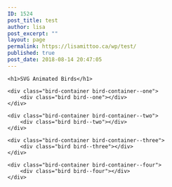 ```yaml
---
ID: 1524
post_title: test
author: lisa
post_excerpt: ""
layout: page
permalink: https://lisamittoo.ca/wp/test/
published: true
post_date: 2018-08-14 20:47:05
---
```

<!DOCTYPE html><html lang='en' class=''>
<head><script src='//static.codepen.io/assets/editor/live/console_runner-ce3034e6bde3912cc25f83cccb7caa2b0f976196f2f2d52303a462c826d54a73.js'></script><script src='//static.codepen.io/assets/editor/live/css_live_reload_init-e9c0cc5bb634d3d14b840de051920ac153d7d3d36fb050abad285779d7e5e8bd.js'></script><meta charset='UTF-8'><meta name="robots" content="noindex"><link rel="shortcut icon" type="image/x-icon" href="//static.codepen.io/assets/favicon/favicon-8ea04875e70c4b0bb41da869e81236e54394d63638a1ef12fa558a4a835f1164.ico" /><link rel="mask-icon" type="" href="//static.codepen.io/assets/favicon/logo-pin-f2d2b6d2c61838f7e76325261b7195c27224080bc099486ddd6dccb469b8e8e6.svg" color="#111" /><link rel="canonical" href="https://codepen.io/matchboxhero/pen/RLebOY?editors=1100" />
<meta name="viewport" content="width=device-width, initial-scale=1">
<link rel='stylesheet' href='https://cdnjs.cloudflare.com/ajax/libs/normalize/5.0.0/normalize.min.css'>
<style class="cp-pen-styles">@import url("https://fonts.googleapis.com/css?family=Arima+Madurai:300");
*,
*::before,
*::after {
  box-sizing: border-box;
}

h1 {
  font-family: 'Arima Madurai', cursive;
  color: black;
  font-size: 4rem;
  letter-spacing: -3px;
  text-shadow: 0px 1px 1px rgba(255, 255, 255, 0.6);
  position: relative;
  z-index: 3;
}

.container {
  z-index: 1;
  position: relative;
  overflow: hidden;
  display: flex;
  align-items: center;
  justify-content: center;
  min-height: 35rem;
  background-image: linear-gradient(to bottom, rgba(255, 168, 76, 0.6) 0%, rgba(255, 123, 13, 0.6) 100%), url("https://images.unsplash.com/photo-1446824505046-e43605ffb17f");
  background-blend-mode: soft-light;
  background-size: cover;
  background-position: center center;
  padding: 2rem;
}

.bird {
  background-image: url(https://s3-us-west-2.amazonaws.com/s.cdpn.io/174479/bird-cells.svg);
  background-size: auto 100%;
  width: 88px;
  height: 125px;
  will-change: background-position;
  -webkit-animation-name: fly-cycle;
          animation-name: fly-cycle;
  -webkit-animation-timing-function: steps(10);
          animation-timing-function: steps(10);
  -webkit-animation-iteration-count: infinite;
          animation-iteration-count: infinite;
}
.bird--one {
  -webkit-animation-duration: 1s;
          animation-duration: 1s;
  -webkit-animation-delay: -0.5s;
          animation-delay: -0.5s;
}
.bird--two {
  -webkit-animation-duration: 0.9s;
          animation-duration: 0.9s;
  -webkit-animation-delay: -0.75s;
          animation-delay: -0.75s;
}
.bird--three {
  -webkit-animation-duration: 1.25s;
          animation-duration: 1.25s;
  -webkit-animation-delay: -0.25s;
          animation-delay: -0.25s;
}
.bird--four {
  -webkit-animation-duration: 1.1s;
          animation-duration: 1.1s;
  -webkit-animation-delay: -0.5s;
          animation-delay: -0.5s;
}

.bird-container {
  position: absolute;
  top: 20%;
  left: -10%;
  -webkit-transform: scale(0) translateX(-10vw);
          transform: scale(0) translateX(-10vw);
  will-change: transform;
  -webkit-animation-name: fly-right-one;
          animation-name: fly-right-one;
  -webkit-animation-timing-function: linear;
          animation-timing-function: linear;
  -webkit-animation-iteration-count: infinite;
          animation-iteration-count: infinite;
}
.bird-container--one {
  -webkit-animation-duration: 15s;
          animation-duration: 15s;
  -webkit-animation-delay: 0;
          animation-delay: 0;
}
.bird-container--two {
  -webkit-animation-duration: 16s;
          animation-duration: 16s;
  -webkit-animation-delay: 1s;
          animation-delay: 1s;
}
.bird-container--three {
  -webkit-animation-duration: 14.6s;
          animation-duration: 14.6s;
  -webkit-animation-delay: 9.5s;
          animation-delay: 9.5s;
}
.bird-container--four {
  -webkit-animation-duration: 16s;
          animation-duration: 16s;
  -webkit-animation-delay: 10.25s;
          animation-delay: 10.25s;
}

@-webkit-keyframes fly-cycle {
  100% {
    background-position: -900px 0;
  }
}

@keyframes fly-cycle {
  100% {
    background-position: -900px 0;
  }
}
@-webkit-keyframes fly-right-one {
  0% {
    -webkit-transform: scale(0.3) translateX(-10vw);
            transform: scale(0.3) translateX(-10vw);
  }
  10% {
    -webkit-transform: translateY(2vh) translateX(10vw) scale(0.4);
            transform: translateY(2vh) translateX(10vw) scale(0.4);
  }
  20% {
    -webkit-transform: translateY(0vh) translateX(30vw) scale(0.5);
            transform: translateY(0vh) translateX(30vw) scale(0.5);
  }
  30% {
    -webkit-transform: translateY(4vh) translateX(50vw) scale(0.6);
            transform: translateY(4vh) translateX(50vw) scale(0.6);
  }
  40% {
    -webkit-transform: translateY(2vh) translateX(70vw) scale(0.6);
            transform: translateY(2vh) translateX(70vw) scale(0.6);
  }
  50% {
    -webkit-transform: translateY(0vh) translateX(90vw) scale(0.6);
            transform: translateY(0vh) translateX(90vw) scale(0.6);
  }
  60% {
    -webkit-transform: translateY(0vh) translateX(110vw) scale(0.6);
            transform: translateY(0vh) translateX(110vw) scale(0.6);
  }
  100% {
    -webkit-transform: translateY(0vh) translateX(110vw) scale(0.6);
            transform: translateY(0vh) translateX(110vw) scale(0.6);
  }
}
@keyframes fly-right-one {
  0% {
    -webkit-transform: scale(0.3) translateX(-10vw);
            transform: scale(0.3) translateX(-10vw);
  }
  10% {
    -webkit-transform: translateY(2vh) translateX(10vw) scale(0.4);
            transform: translateY(2vh) translateX(10vw) scale(0.4);
  }
  20% {
    -webkit-transform: translateY(0vh) translateX(30vw) scale(0.5);
            transform: translateY(0vh) translateX(30vw) scale(0.5);
  }
  30% {
    -webkit-transform: translateY(4vh) translateX(50vw) scale(0.6);
            transform: translateY(4vh) translateX(50vw) scale(0.6);
  }
  40% {
    -webkit-transform: translateY(2vh) translateX(70vw) scale(0.6);
            transform: translateY(2vh) translateX(70vw) scale(0.6);
  }
  50% {
    -webkit-transform: translateY(0vh) translateX(90vw) scale(0.6);
            transform: translateY(0vh) translateX(90vw) scale(0.6);
  }
  60% {
    -webkit-transform: translateY(0vh) translateX(110vw) scale(0.6);
            transform: translateY(0vh) translateX(110vw) scale(0.6);
  }
  100% {
    -webkit-transform: translateY(0vh) translateX(110vw) scale(0.6);
            transform: translateY(0vh) translateX(110vw) scale(0.6);
  }
}
@-webkit-keyframes fly-right-two {
  0% {
    -webkit-transform: translateY(-2vh) translateX(-10vw) scale(0.5);
            transform: translateY(-2vh) translateX(-10vw) scale(0.5);
  }
  10% {
    -webkit-transform: translateY(0vh) translateX(10vw) scale(0.4);
            transform: translateY(0vh) translateX(10vw) scale(0.4);
  }
  20% {
    -webkit-transform: translateY(-4vh) translateX(30vw) scale(0.6);
            transform: translateY(-4vh) translateX(30vw) scale(0.6);
  }
  30% {
    -webkit-transform: translateY(1vh) translateX(50vw) scale(0.45);
            transform: translateY(1vh) translateX(50vw) scale(0.45);
  }
  40% {
    -webkit-transform: translateY(-2.5vh) translateX(70vw) scale(0.5);
            transform: translateY(-2.5vh) translateX(70vw) scale(0.5);
  }
  50% {
    -webkit-transform: translateY(0vh) translateX(90vw) scale(0.45);
            transform: translateY(0vh) translateX(90vw) scale(0.45);
  }
  51% {
    -webkit-transform: translateY(0vh) translateX(110vw) scale(0.45);
            transform: translateY(0vh) translateX(110vw) scale(0.45);
  }
  100% {
    -webkit-transform: translateY(0vh) translateX(110vw) scale(0.45);
            transform: translateY(0vh) translateX(110vw) scale(0.45);
  }
}
@keyframes fly-right-two {
  0% {
    -webkit-transform: translateY(-2vh) translateX(-10vw) scale(0.5);
            transform: translateY(-2vh) translateX(-10vw) scale(0.5);
  }
  10% {
    -webkit-transform: translateY(0vh) translateX(10vw) scale(0.4);
            transform: translateY(0vh) translateX(10vw) scale(0.4);
  }
  20% {
    -webkit-transform: translateY(-4vh) translateX(30vw) scale(0.6);
            transform: translateY(-4vh) translateX(30vw) scale(0.6);
  }
  30% {
    -webkit-transform: translateY(1vh) translateX(50vw) scale(0.45);
            transform: translateY(1vh) translateX(50vw) scale(0.45);
  }
  40% {
    -webkit-transform: translateY(-2.5vh) translateX(70vw) scale(0.5);
            transform: translateY(-2.5vh) translateX(70vw) scale(0.5);
  }
  50% {
    -webkit-transform: translateY(0vh) translateX(90vw) scale(0.45);
            transform: translateY(0vh) translateX(90vw) scale(0.45);
  }
  51% {
    -webkit-transform: translateY(0vh) translateX(110vw) scale(0.45);
            transform: translateY(0vh) translateX(110vw) scale(0.45);
  }
  100% {
    -webkit-transform: translateY(0vh) translateX(110vw) scale(0.45);
            transform: translateY(0vh) translateX(110vw) scale(0.45);
  }
}
</style></head><body>
<div class="container">
	
	<h1>SVG Animated Birds</h1>
	
	<div class="bird-container bird-container--one">
		<div class="bird bird--one"></div>
	</div>
	
	<div class="bird-container bird-container--two">
		<div class="bird bird--two"></div>
	</div>
	
	<div class="bird-container bird-container--three">
		<div class="bird bird--three"></div>
	</div>
	
	<div class="bird-container bird-container--four">
		<div class="bird bird--four"></div>
	</div>
	
</div>


</body></html>